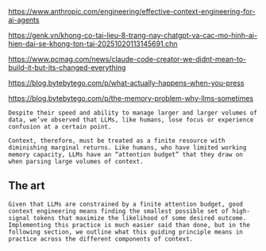 
https://www.anthropic.com/engineering/effective-context-engineering-for-ai-agents

https://genk.vn/khong-co-tai-lieu-8-trang-nay-chatgpt-va-cac-mo-hinh-ai-hien-dai-se-khong-ton-tai-20251020113145691.chn

https://www.pcmag.com/news/claude-code-creator-we-didnt-mean-to-build-it-but-its-changed-everything

https://blog.bytebytego.com/p/what-actually-happens-when-you-press

https://blog.bytebytego.com/p/the-memory-problem-why-llms-sometimes

```
Despite their speed and ability to manage larger and larger volumes of data, we’ve observed that LLMs, like humans, lose focus or experience confusion at a certain point.
```

```
Context, therefore, must be treated as a finite resource with diminishing marginal returns. Like humans, who have limited working memory capacity, LLMs have an “attention budget” that they draw on when parsing large volumes of context.
```

## The art
```
Given that LLMs are constrained by a finite attention budget, good context engineering means finding the smallest possible set of high-signal tokens that maximize the likelihood of some desired outcome. Implementing this practice is much easier said than done, but in the following section, we outline what this guiding principle means in practice across the different components of context.
```
